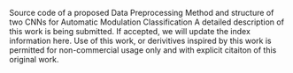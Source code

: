 Source code of a proposed Data Preprocessing Method and structure of two CNNs for Automatic Modulation Classification 
A detailed description of this work is being submitted. If accepted, we will update the index information here.
Use of this work, or derivitives inspired by this work is permitted for non-commercial usage only and with explicit citaiton of this original work.
